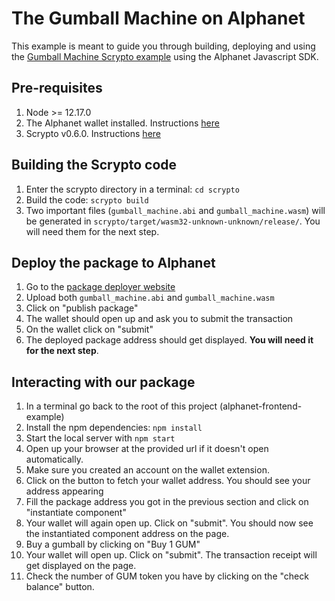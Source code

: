 # The Gumball Machine on Alphanet
This example is meant to guide you through building, deploying and using the [Gumball Machine Scrypto example](https://github.com/radixdlt/scrypto-examples/tree/main/core/gumball-machine) using the Alphanet Javascript SDK.

## Pre-requisites
1. Node >= 12.17.0
2. The Alphanet wallet installed. Instructions [here](https://docs.radixdlt.com/main/scrypto/alphanet/wallet-extension.html)
3. Scrypto v0.6.0. Instructions [here](https://docs-staging.radixdlt.com/main/scrypto/getting-started/install-scrypto.html)

## Building the Scrypto code
1. Enter the scrypto directory in a terminal: `cd scrypto`
1. Build the code: `scrypto build`
1. Two important files (`gumball_machine.abi` and `gumball_machine.wasm`) will be generated in `scrypto/target/wasm32-unknown-unknown/release/`. You will need them for the next step.

## Deploy the package to Alphanet
1. Go to the [package deployer website](https://alphanet-deployer.radixdlt.com/)
2. Upload both `gumball_machine.abi` and `gumball_machine.wasm`
3. Click on "publish package"
4. The wallet should open up and ask you to submit the transaction
5. On the wallet click on "submit"
6. The deployed package address should get displayed. **You will need it for the next step**.

## Interacting with our package
1. In a terminal go back to the root of this project (alphanet-frontend-example)
2. Install the npm dependencies: `npm install`
3. Start the local server with `npm start`
4. Open up your browser at the provided url if it doesn't open automatically.
5. Make sure you created an account on the wallet extension.
6. Click on the button to fetch your wallet address. You should see your address appearing
7. Fill the package address you got in the previous section and click on "instantiate component"
8. Your wallet will again open up. Click on "submit". You should now see the instantiated component address on the page.
9. Buy a gumball by clicking on "Buy 1 GUM"
10. Your wallet will open up. Click on "submit". The transaction receipt will get displayed on the page.
11. Check the number of GUM token you have by clicking on the "check balance" button.